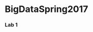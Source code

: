 # BigDataSpring2017

<h3>Lab 1</h3>
<a href="https://github.com/billjcapps/BigDataSpring2017/Documentation/PS1_1.py">
